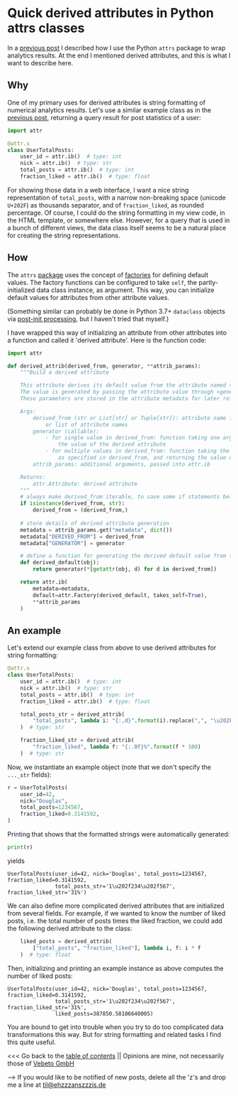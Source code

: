 # Quick derived attributes in Python attrs classes

In a [previous post](attrs_dataclasses_results.md) I described how I use the Python ``attrs`` package
to wrap analytics results. 
At the end I mentioned derived attributes, and this is what I want to describe here.


## Why

One of my primary uses for derived attributes is string formatting of numerical analytics results.
Let's use a similar example class as in the [previous post](attrs_dataclasses_results.md), returning
a query result for post statistics of a user:
```python
import attr

@attr.s
class UserTotalPosts:
    user_id = attr.ib()  # type: int
    nick = attr.ib()  # type: str
    total_posts = attr.ib()  # type: int
    fraction_liked = attr.ib()  # type: float
```

For showing those data in a web interface, I want a nice string representation of ``total_posts``,
with a narrow non-breaking space (unicode ``U+202F``) as thousands separator,
and of ``fraction_liked``, as rounded percentage.
Of course, I could do the string formatting in my view code, in the HTML template, or somewhere else.
However, for a query that is used in a bunch of different views, the data class itself seems to be a natural
place for creating the string representations.


## How

The `attrs` [package](https://pypi.org/project/attrs/) uses the concept 
of [factories](https://www.attrs.org/en/stable/api.html?highlight=factory#attr.Factory)
for defining default values.
The factory functions can be configured to take ``self``, the partly-initialized data class instance, as argument.
This way, you can initialize default values for attributes from other attribute values.

(Something similar can probably be done in Python 3.7+ ``dataclass`` objects via 
[post-init processing](https://docs.python.org/3.7/library/dataclasses.html#post-init-processing), but I haven't tried that myself.)

I have wrapped this way of initializing an attribute from other attributes into a function and called it 'derived attribute'.
Here is the function code:

```python
import attr

def derived_attrib(derived_from, generator, **attrib_params):
    """Build a derived attribute

    This attribute derives its default value from the attribute named <derived_from>. 
    The value is generated by passing the attribute value through <generator>. 
    These parameters are stored in the attribute metadata for later reference.

    Args:
        derived_from (str or List[str] or Tuple[str]): attribute name from which the current attribute derives its value
            or list of attribute names
        generator (callable):
            - for single value in derived_from: function taking one argument, an attribute value, and returning
                the value of the derived attribute
            - for multiple values in derived_from: function taking the respective attribute values, in the order
                as specified in derived_from, and returning the value of the derived attribute
        attrib_params: additional arguments, passed into attr.ib

    Returns:
        attr.Attribute: derived attribute
    """
    # always make derived_from iterable, to save some if statements below
    if isinstance(derived_from, str):
        derived_from = (derived_from,)
    
    # store details of derived attribute generation
    metadata = attrib_params.get("metadata", dict())
    metadata["DERIVED_FROM"] = derived_from
    metadata["GENERATOR"] = generator

    # define a function for generating the derived default value from the partially initialized object
    def derived_default(obj):
        return generator(*[getattr(obj, d) for d in derived_from])

    return attr.ib(
        metadata=metadata,
        default=attr.Factory(derived_default, takes_self=True),
        **attrib_params
    )
```


## An example

Let's extend our example class from above to use derived attributes for string formatting:
```python
@attr.s
class UserTotalPosts:
    user_id = attr.ib()  # type: int
    nick = attr.ib()  # type: str
    total_posts = attr.ib()  # type: int
    fraction_liked = attr.ib()  # type: float

    total_posts_str = derived_attrib(
        "total_posts", lambda i: "{:,d}".format(i).replace(",", "\u202F")
    )  # type: str

    fraction_liked_str = derived_attrib(
        "fraction_liked", lambda f: "{:.0f}%".format(f * 100)
    )  # type: str
```

Now, we instantiate an example object (note that we don't specify the ``..._str`` fields):
```python
r = UserTotalPosts(
    user_id=42,
    nick="Douglas",
    total_posts=1234567,
    fraction_liked=0.3141592,
)
``` 

Printing that shows that the formatted strings were automatically generated:
```python
print(r)
```
yields
```text
UserTotalPosts(user_id=42, nick='Douglas', total_posts=1234567, fraction_liked=0.3141592,
               total_posts_str='1\u202f234\u202f567', fraction_liked_str='31%')
```

We can also define more complicated derived attributes that are initialized from several fields.
For example, if we wanted to know the number of liked posts, i.e. the total number of posts times the liked fraction,
we could add the following derived attribute to the class:
```python
    liked_posts = derived_attrib(
        ["total_posts", "fraction_liked"], lambda i, f: i * f
    )  # type: float
```

Then, initializing and printing an example instance as above computes the number of liked posts:
```text
UserTotalPosts(user_id=42, nick='Douglas', total_posts=1234567, fraction_liked=0.3141592, 
               total_posts_str='1\u202f234\u202f567', fraction_liked_str='31%', 
               liked_posts=387850.58106640005)
```

You are bound to get into trouble when you try to do too complicated data transformations this way.
But for string formatting and related tasks I find this quite useful.




<<< Go back to the [table of contents](../README.md) || Opinions are mine, not necessarily those of [Vebeto GmbH](https://www.vebeto.de)

--> If you would like to be notified of new posts, delete all the 'z's and drop me a line at til@ehzzzanszzzis.de